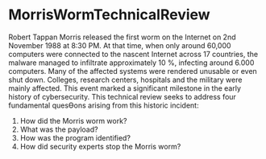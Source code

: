 # MorrisWormTechnicalReview
Robert Tappan Morris released the first worm on the Internet on 2nd November 1988 at 8:30 PM. At that time, when only around 60,000 computers were connected to the nascent Internet across 17 countries, the malware managed to infiltrate approximately 10 %, infecting around 6.000 computers. Many of the affected systems were rendered unusable or even shut down. Colleges, research centers, hospitals and the military were mainly affected. This event marked a significant milestone in the early history of cybersecurity. This technical review seeks to address four fundamental quesƟons arising from this historic incident:
1. How did the Morris worm work?
2. What was the payload?
3. How was the program identified?
4. How did security experts stop the Morris worm?
